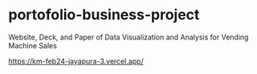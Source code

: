 # portofolio-business-project
Website, Deck, and Paper of Data Visualization and Analysis for Vending Machine Sales

https://km-feb24-jayapura-3.vercel.app/
